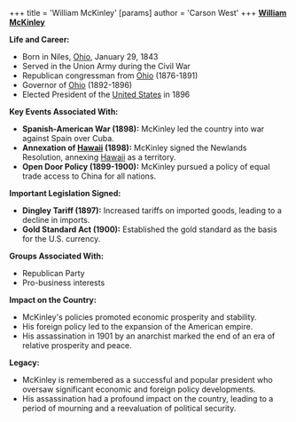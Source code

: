 +++
 title = 'William McKinley'
[params]
	author = 'Carson West'
+++
**[William McKinley](./../william-mckinley/)**

**Life and Career:**

* Born in Niles, [Ohio](./../ohio/), January 29, 1843
* Served in the Union Army during the Civil War
* Republican congressman from [Ohio](./../ohio/) (1876-1891)
* Governor of [Ohio](./../ohio/) (1892-1896)
* Elected President of the [United States](./../united-states/) in 1896

**Key Events Associated With:**

* **Spanish-American War (1898):** McKinley led the country into war against Spain over Cuba.
* **Annexation of [Hawaii](./../hawaii/) (1898):** McKinley signed the Newlands Resolution, annexing [Hawaii](./../hawaii/) as a territory.
* **Open Door Policy (1899-1900):** McKinley pursued a policy of equal trade access to China for all nations.

**Important Legislation Signed:**

* **Dingley Tariff (1897):** Increased tariffs on imported goods, leading to a decline in imports.
* **Gold Standard Act (1900):** Established the gold standard as the basis for the U.S. currency.

**Groups Associated With:**

* Republican Party
* Pro-business interests

**Impact on the Country:**

* McKinley's policies promoted economic prosperity and stability.
* His foreign policy led to the expansion of the American empire.
* His assassination in 1901 by an anarchist marked the end of an era of relative prosperity and peace.

**Legacy:**

* McKinley is remembered as a successful and popular president who oversaw significant economic and foreign policy developments.
* His assassination had a profound impact on the country, leading to a period of mourning and a reevaluation of political security.